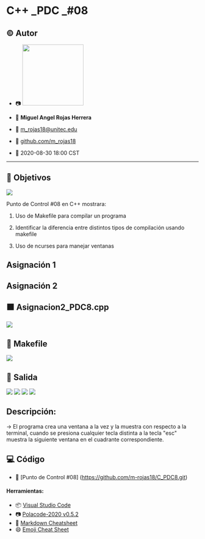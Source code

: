 # C++ _PDC _#08

## :copyright: Autor

- :camera: <img src="https://avatars3.githubusercontent.com/u/56422170?s=400&u=c17bae22002e16fabe68604a3df4bb77b8e1c281&v=4" width="160px">

- :man: **Miguel Angel Rojas Herrera**
- :e-mail: m_rojas18@unitec.edu
- :link: [github.com/m_rojas18](https://github.com/m-rojas18)
- :calendar: 2020-08-30 18:00 CST

---
## :dart: Objetivos
![](Imagenes/c++.png)

Punto de Control #08 en C++ mostrara:

1. Uso de Makefile para compilar un programa

2. Identificar la diferencia entre distintos tipos de compilación usando makefile

2. Uso de ncurses para manejar ventanas


## Asignación 1
## Asignación 2
## :black_large_square: Asignacion2_PDC8.cpp
![](Imagenes/Asignacion2_PDC8.png)

## :large_orange_diamond: Makefile
![](Imagenes/Makefile.png)

## :red_circle: Salida
![](Imagenes/Salida1.png)
![](Imagenes/Salida2.png)
![](Imagenes/Salida3.png)
![](Imagenes/Salida4.png)

## Descripción:
-> El programa crea una ventana a la vez y la muestra con respecto a la terminal, cuando se presiona cualquier tecla distinta a la tecla "esc" muestra la siguiente ventana en el cuadrante correspondiente.



## :computer: Código
- :blue_book: [Punto de Control #08] (https://github.com/m-rojas18/C_PDC8.git)

#### Herramientas:
- :package: [Visual Studio Code](https://code.visualstudio.com/)
- :camera: [Polacode-2020 v0.5.2](https://github.com/jeff-hykin/polacode)
- :notebook: [Markdown Cheatsheet](https://github.com/adam-p/markdown-here/wiki/Markdown-Cheatsheet)
- :smile: [Emoji Cheat Sheet](https://www.webfx.com/tools/emoji-cheat-sheet/)
